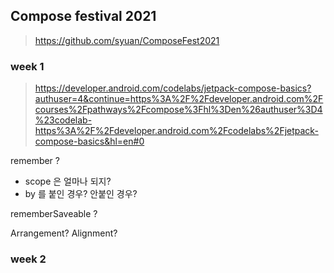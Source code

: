 


## Compose festival 2021
> https://github.com/syuan/ComposeFest2021

### week 1
> https://developer.android.com/codelabs/jetpack-compose-basics?authuser=4&continue=https%3A%2F%2Fdeveloper.android.com%2Fcourses%2Fpathways%2Fcompose%3Fhl%3Den%26authuser%3D4%23codelab-https%3A%2F%2Fdeveloper.android.com%2Fcodelabs%2Fjetpack-compose-basics&hl=en#0

remember ? 
- scope 은 얼마나 되지?
- by 를 붙인 경우? 안붙인 경우?

rememberSaveable ?

Arrangement?
Alignment?


### week 2
<!--stackedit_data:
eyJoaXN0b3J5IjpbOTUzMDUwODA3LC04NzU3MzMwOTAsMTkxMT
IwODc1MiwxOTA1MjgzODg2LDk0NjYwOTMwNV19
-->